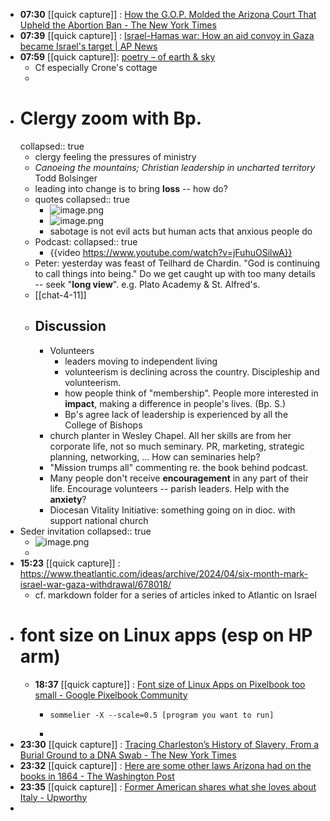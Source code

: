 - **07:30** [[quick capture]] : [How the G.O.P. Molded the Arizona Court That Upheld the Abortion Ban - The New York Times](https://www.nytimes.com/2024/04/10/us/arizona-abortion-supreme-court-judges.html "How the G.O.P. Molded the Arizona Court That Upheld the Abortion Ban - The New York Times")
- **07:39** [[quick capture]] : [Israel-Hamas war: How an aid convoy in Gaza became Israel's target | AP News](https://apnews.com/article/israel-palestinians-aid-workers-killed-2d08786a9839dfc402632c7ca745acca "Israel-Hamas war: How an aid convoy in Gaza became Israel's target | AP News")
- **07:59** [[quick capture]]:  [poetry – of earth & sky](https://ginapuorro.com/tag/poetry/)
	- Cf especially Crone's cottage
	-
- # Clergy zoom with Bp.
  collapsed:: true
	- clergy feeling the pressures of ministry
	- *Canoeing the mountains; Christian leadership in uncharted territory* Todd Bolsinger
	- leading into change is to bring **loss** -- how do?
	- quotes
	  collapsed:: true
		- ![image.png](../assets/image_1712844768216_0.png)
		- ![image.png](../assets/image_1712844813559_0.png)
		- sabotage is not evil acts but human acts that anxious people do
	- Podcast:
	  collapsed:: true
		- {{video https://www.youtube.com/watch?v=jFuhuOSilwA}}
	- Peter: yesterday was feast of Teilhard de Chardin. "God is continuing to call things into being." Do we get caught up with too many details -- seek "**long view**". e.g. Plato Academy & St. Alfred's.
	- [[chat-4-11]]
	- ## Discussion
		- Volunteers
			- leaders moving to independent living
			- volunteerism is declining across the country. Discipleship and volunteerism.
			- how people think of "membership". People more interested in **impact**, making a difference in people's lives. (Bp. S.)
			- Bp's agree lack of leadership is experienced by all the College of Bishops
		- church planter in Wesley Chapel. All her skills are from her corporate life, not so much seminary. PR, marketing, strategic planning, networking, ... How can seminaries help?
		- "Mission trumps all" commenting re. the book behind podcast.
		- Many people don't receive **encouragement** in any part of their life. Encourage volunteers -- parish leaders. Help with the **anxiety**?
		- Diocesan Vitality Initiative: something going on in dioc. with support national church
- Seder invitation
  collapsed:: true
	- ![image.png](../assets/image_1712845475134_0.png)
	-
- **15:23** [[quick capture]] : https://www.theatlantic.com/ideas/archive/2024/04/six-month-mark-israel-war-gaza-withdrawal/678018/
	- cf. markdown folder for a series of articles inked to Atlantic on Israel
- # font size on Linux apps (esp on HP arm)
	- **18:37** [[quick capture]] : [Font size of Linux Apps on Pixelbook too small - Google Pixelbook Community](https://support.google.com/pixelbook/thread/5362133/font-size-of-linux-apps-on-pixelbook-too-small?hl=en "Font size of Linux Apps on Pixelbook too small - Google Pixelbook Community")
		- ```
		  sommelier -X --scale=0.5 [program you want to run]
		  ```
		-
- **23:30** [[quick capture]] : [Tracing Charleston’s History of Slavery, From a Burial Ground to a DNA Swab - The New York Times](https://www.nytimes.com/2024/04/11/us/politics/charleston-nc-slavery-black-history-dna.html "Tracing Charleston’s History of Slavery, From a Burial Ground to a DNA Swab - The New York Times")
- **23:32** [[quick capture]] : [Here are some other laws Arizona had on the books in 1864 - The Washington Post](https://www.washingtonpost.com/politics/2024/04/10/arizona-abortion-law-1864-laws/ "Here are some other laws Arizona had on the books in 1864 - The Washington Post")
- **23:35** [[quick capture]] : [Former American shares what she loves about Italy - Upworthy](https://www.upworthy.com/american-who-moved-to-italy-shares-the-5-things-she-ll-never-do-again "Former American shares what she loves about Italy - Upworthy")
-
